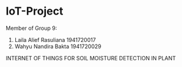 # IoT-Project
Member of Group 9:
1. Laila Alief Rasuliana      1941720017
2. Wahyu Nandira Bakta        1941720029

INTERNET OF THINGS FOR SOIL MOISTURE DETECTION IN PLANT
